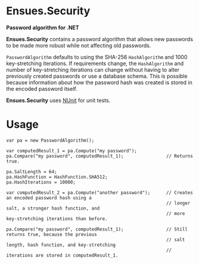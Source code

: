 Ensues.Security
===================

**Password algorithm for .NET**

**Ensues.Security** contains a password algorithm that allows new passwords to be made more robust while not affecting old passwords.

`PasswordAlgorithm` defaults to using the SHA-256 `HashAlgorithm` and 1000 key-stretching iterations. If requirements change, the `HashAlgorithm` and number of key-stretching iterations can change without having to alter previously created passwords or use a database schema. This is possible because information about how the password hash was created is stored in the encoded password itself.

**Ensues.Security** uses [NUnit][1] for unit tests.

Usage
===================

    var pa = new PasswordAlgorithm();

    var computedResult_1 = pa.Compute("my password");
    pa.Compare("my password", computedResult_1);                // Returns true.

    pa.SaltLength = 64;
    pa.HashFunction = HashFunction.SHA512;
    pa.HashIterations = 10000;

    var computedResult_2 = pa.Compute("another password");      // Creates an encoded password hash using a
                                                                // longer salt, a stronger hash function, and
                                                                // more key-stretching iterations than before.

    pa.Compare("my password", computedResult_1);                // Still returns true, because the previous
                                                                // salt length, hash function, and key-stretching
                                                                // iterations are stored in computedResult_1.

  [1]: http://www.nunit.org/ "NUnit"
